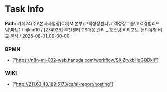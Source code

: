 # Task Info

**Path:** 카페24(주)\본사사업장\[CG]MI본부\고객성장센터\고객성장그룹\고객경험리드팀\파트1 / hjkim10 / [274926] 부천센터 CS대응 관리 _ 호스팅 AI리포트-문의유형 비교 분석 / 2025-08-01_00-00-00

### BPMN
- ["https://n8n-mi-002-web.hanpda.com/workflow/SKjZryxbHdGQDklI"]

### WIKI
- ["http://211.63.40.189:5173/cs/ai-report/hosting"]

